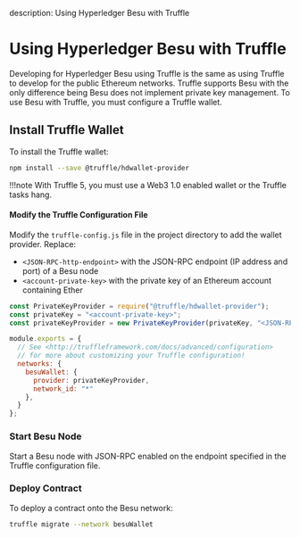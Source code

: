 description: Using Hyperledger Besu with Truffle
<!--- END of page meta data -->

# Using Hyperledger Besu with Truffle 

Developing for Hyperledger Besu using Truffle is the same as using Truffle to develop for the public
Ethereum networks. 
Truffle supports Besu with the only difference being Besu does not implement private key management. 
To use Besu with Truffle, you must configure a Truffle wallet.

## Install Truffle Wallet 

To install the Truffle wallet:

```bash
npm install --save @truffle/hdwallet-provider
```

!!!note
    With Truffle 5, you must use a Web3 1.0 enabled wallet or the Truffle tasks hang.

#### Modify the Truffle Configuration File 

Modify the `truffle-config.js` file in the project directory to add the wallet provider. Replace: 

* `<JSON-RPC-http-endpoint>` with the JSON-RPC endpoint (IP address and port) of a Besu node
*  `<account-private-key>` with the private key of an Ethereum account containing Ether 

```javascript
const PrivateKeyProvider = require("@truffle/hdwallet-provider");
const privateKey = "<account-private-key>";
const privateKeyProvider = new PrivateKeyProvider(privateKey, "<JSON-RPC-http-endpoint>");

module.exports = {
  // See <http://truffleframework.com/docs/advanced/configuration>
  // for more about customizing your Truffle configuration!
  networks: {
    besuWallet: {
      provider: privateKeyProvider,
      network_id: "*"
    },
  }
};
```

### Start Besu Node 

Start a Besu node with JSON-RPC enabled on the endpoint specified in the Truffle configuration 
file.  

### Deploy Contract 

To deploy a contract onto the Besu network: 

```bash
truffle migrate --network besuWallet
```

